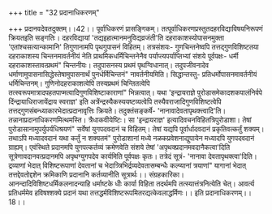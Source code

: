+++
title = "32 प्रदानाधिकरणम्"

+++
प्रदानवदेवतदुक्तम्।।42।। पूर्वाधिकरणं प्रासङ्गिकम्। तत्पूर्वाधिकरणप्रस्तुतदहरविद्याविषयनिरूपणं क्रियतइति सङ्गतिः। दहरविद्यायां 'तद्यइहात्मानमनुविद्यव्रजंती'ति दहराकाशस्योपासनमुक्ता 'एतांश्चसत्यान्कामानि' तिगुणानामपि पृथगुपासनं विहितम्। तत्रसंशयः- गुणचिन्तनेष्वपि तत्तद्गुणविशिष्टतया दहराकाशस्य चिन्तनमावर्तनीयं नेति प्राथमिकधर्मिचिन्तनेनैव पर्याप्त्यपर्याप्तिभ्यां संशये पूर्वपक्षः- धर्मी दहराकाशस्तावत्प्रथमं" चिन्तनीयः। तदुपासनस्य प्रथमं पृथग्विधानात्। तदुपजीवनादेव धर्माणामुपासनासिद्धेस्तेषामुपासनार्थं पुनर्धर्मिचिन्तनं" नावर्तनीयमिति। सिद्धान्तस्तु- प्रतिधर्मोपासनमावर्तनीयं धर्मिचिन्तनम्। गुणिनोदहराकाशत्वेपि तस्यप्रथमं चिन्तितत्वेपि तत्स्वरूपमात्रादपहतपाप्मत्वादिगुणविशिष्टाकाराणां" भिन्नत्वात्। यथा 'इन्द्रायराज्ञे पुरोडासमेकादशकपालंनिर्वपे दिंन्द्रायाधिराजायेंद्राय स्वराज्ञ' इति अत्रेंन्द्रस्यैकस्ययष्टव्यत्वेपि तस्यैवराजादिगुणविशिष्टत्वेपि तत्तद्गुणसंबन्ध्याकारभेदात्प्रदानावृत्तिः क्रियते। तदुक्तंसङ्कर्षे- 'नानावादेवतापृथक्त्त्वादि'ति। तन्नानाप्रदानाधिकरणमित्थमस्ति। त्रैधाकवीयेष्टिः। सा 'इन्द्रायराज्ञ' इत्यादिवचनविहितत्रिपुरोडाशा। तेषां पुरोडासानामुपर्युपर्यधिश्रयणं" सर्वेषां युगपदवदानं च विहितम्। तेषां यद्यपि पूर्वार्धादवदानं प्रकृतिवत्कर्तुं शक्यम्। तथाऽपि मध्यादवदानं यथा कर्तुं न शक्यतमं" पुरोडाशानां मध्ये नळकप्रवेशनाद्युपायेन मध्यादपि युगपदवदानं ग्राह्यम्। एवंस्थिते प्रदानमपि युगपत्कर्तव्यं क्रमेणवेति संशये तेषां 'अपृथक्प्रदानमवदानैकत्वा'दिति सूत्रेणावदानवत्प्रदानमपि अपृथग्युगपदेव कार्यमिति पूर्वपक्षः कृतः। तत्रेदं सूत्रं- 'नानावा देवतापृथक्त्वा'दिति। द्रव्याणां भेदात् विशिष्टरूपाणां देवतानां च भेदात्र्त्रिभिर्द्रव्यदेवतासम्बन्धैः कल्प्यानां त्रयाणां" यागानां भेदात् तत्तद्देवतोद्दशेन क्रमिकाणि प्रदानानि कर्तव्यानीति सूत्रार्थः।। संग्रहकारिका। आनन्दादिविशिष्टधर्मिकलनादन्याहि धर्माष्टके धीः कार्या विहिता तदर्थमपि तत्स्यात्तंत्रनित्येति चेत्। आवर्त्य प्रतिधर्ममेव हविषश्शक्ये प्रदानं यथा तत्तद्धर्मविशिष्टरूपमितरद्यत्केवलाद्धर्मिणः।। इति प्रदानाधिकरणम्।।18।।